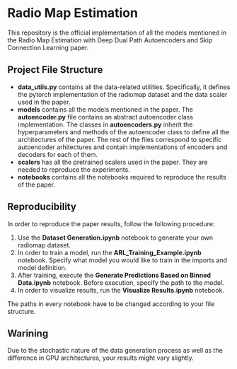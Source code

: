 # Radio Map Estimation

This repository is the official implementation of all the models mentioned in the Radio Map Estimation with Deep Dual Path
Autoencoders and Skip Connection Learning paper.

## Project File Structure

- <b>data_utils.py</b> contains all the data-related utilities. Specifically, it defines the pytorch implementation of the radiomap dataset and the data scaler used in the paper.
- <b>models</b> contains all the models mentioned in the paper. The <b>autoencoder.py</b> file contains an abstract autoencoder class implementation. The classes in <b>autoencoders.py</b> inherit the hyperparameters and methods of the autoencoder class to define all the architectures of the paper. The rest of the files correspond to specific autoencoder arhitectures and contain implementations of encoders and decoders for each of them.
- <b>scalers</b> has all the pretrained scalers used in the paper. They are needed to reproduce the experiments.
- <b>notebooks</b> contains all the notebooks required to reproduce the results of the paper.

## Reproducibility

In order to reproduce the paper results, follow the following procedure:

1. Use the <b>Dataset Generation.ipynb</b> notebook to generate your own radiomap dataset.
2. In order to train a model, run the <b>ARL_Training_Example.ipynb</b> notebook. Specify what model you would like to train in the imports and model definition.
3. After training, execute the <b>Generate Predictions Based on Binned Data.ipynb</b> notebook. Before execution, specify the path to the model.
4. In order to visualize results, run the <b>Visualize Results.ipynb</b> notebook.

The paths in every notebook have to be changed according to your file structure.

## Warining

Due to the stochastic nature of the data generation process as well as the difference in GPU architectures, your results might vary slightly.
